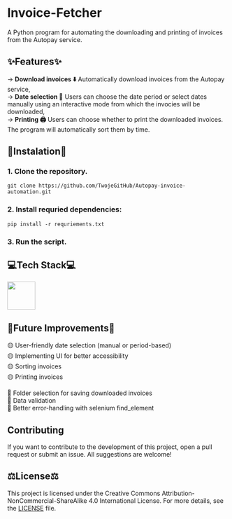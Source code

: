 # Invoice-Fetcher
A Python program for automating the downloading and printing of invoices from the Autopay service.

## ✨Features✨
  -> **Download invoices ⬇️** Automatically download invoices from the Autopay service,  
  -> **Date selection 📅** Users can choose the date period or select dates manually using an interactive mode from which the invocies will be downloaded,  
  -> **Printing 🖨️** Users can choose whether to print the downloaded invoices. The program will automatically sort them by time.  

## 💾Instalation💾
### 1. Clone the repository.
```
git clone https://github.com/TwojeGitHub/Autopay-invoice-automation.git
```
### 2. Install requried dependencies:
```
pip install -r requriements.txt
```
### 3. Run the script.

## 💻Tech Stack💻
 <img src="https://github.com/NeuroWombat/IMG/blob/main/Python.png" height="64px"></img>

## 🔮Future Improvements🔮
  🟡 User-friendly date selection (manual or period-based)  
  🟡 Implementing UI for better accessibility  
  🟡 Sorting invoices  
  🟡 Printing invoices  
  
  🔴 Folder selection for saving downloaded invoices  
  🔴 Data validation  
  🔴 Better error-handling with selenium find_element  

## Contributing
If you want to contribute to the development of this project, open a pull request or submit an issue. All suggestions are welcome!

## ⚖️License⚖️ 
This project is licensed under the Creative Commons Attribution-NonCommercial-ShareAlike 4.0 International License. For more details, see the [LICENSE](https://github.com/NeuroWombat/Autopay-invoice-automation?tab=License-1-ov-file) file.

